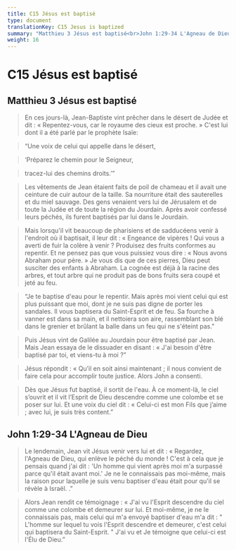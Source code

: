 ```yaml
---
title: C15 Jésus est baptisé
type: document
translationKey: C15 Jesus is baptized
summary: "Matthieu 3 Jésus est baptisé<br>John 1:29-34 L'Agneau de Dieu"
weight: 16
---
```

# C15 Jésus est baptisé

## Matthieu 3 Jésus est baptisé

>   En ces jours-là, Jean-Baptiste vint prêcher dans le désert de Judée et dit : « Repentez-vous, car le royaume des cieux est proche. » C'est lui dont il a été parlé par le prophète Isaïe:

>   “Une voix de celui qui appelle dans le désert,

>   ‘Préparez le chemin pour le Seigneur,

>   tracez-lui des chemins droits.’”

>   Les vêtements de Jean étaient faits de poil de chameau et il avait une ceinture de cuir autour de la taille. Sa nourriture était des sauterelles et du miel sauvage. Des gens venaient vers lui de Jérusalem et de toute la Judée et de toute la région du Jourdain. Après avoir confessé leurs péchés, ils furent baptisés par lui dans le Jourdain.

>   Mais lorsqu'il vit beaucoup de pharisiens et de sadducéens venir à l'endroit où il baptisait, il leur dit : « Engeance de vipères ! Qui vous a averti de fuir la colère à venir ? Produisez des fruits conformes au repentir. Et ne pensez pas que vous puissiez vous dire : « Nous avons Abraham pour père. » Je vous dis que de ces pierres, Dieu peut susciter des enfants à Abraham. La cognée est déjà à la racine des arbres, et tout arbre qui ne produit pas de bons fruits sera coupé et jeté au feu.

>   “Je te baptise d'eau pour le repentir. Mais après moi vient celui qui est plus puissant que moi, dont je ne suis pas digne de porter les sandales. Il vous baptisera du Saint-Esprit et de feu. Sa fourche à vanner est dans sa main, et il nettoiera son aire, rassemblant son blé dans le grenier et brûlant la balle dans un feu qui ne s'éteint pas.”

>   Puis Jésus vint de Galilée au Jourdain pour être baptisé par Jean. Mais Jean essaya de le dissuader en disant : « J'ai besoin d'être baptisé par toi, et viens-tu à moi ?”

>   Jésus répondit : « Qu’il en soit ainsi maintenant ; il nous convient de faire cela pour accomplir toute justice. Alors John a consenti.

>   Dès que Jésus fut baptisé, il sortit de l'eau. À ce moment-là, le ciel s’ouvrit et il vit l’Esprit de Dieu descendre comme une colombe et se poser sur lui. Et une voix du ciel dit : « Celui-ci est mon Fils que j’aime ; avec lui, je suis très content.”

## John 1:29-34 L'Agneau de Dieu

>   Le lendemain, Jean vit Jésus venir vers lui et dit : « Regardez, l'Agneau de Dieu, qui enlève le péché du monde ! C'est à cela que je pensais quand j'ai dit : 'Un homme qui vient après moi m'a surpassé parce qu'il était avant moi.' Je ne le connaissais pas moi-même, mais la raison pour laquelle je suis venu baptiser d'eau était pour qu'il se révèle à Israël. .”

>   Alors Jean rendit ce témoignage : « J'ai vu l'Esprit descendre du ciel comme une colombe et demeurer sur lui. Et moi-même, je ne le connaissais pas, mais celui qui m'a envoyé baptiser d'eau m'a dit : " L'homme sur lequel tu vois l'Esprit descendre et demeurer, c'est celui qui baptisera du Saint-Esprit. " J'ai vu et Je témoigne que celui-ci est l'Élu de Dieu.”

